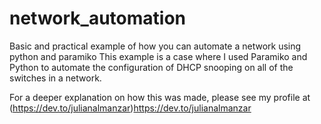 # network_automation
Basic and practical example of how you can automate a network using python and paramiko
This example is a case where I used Paramiko and Python to automate the configuration of DHCP snooping on all of the switches in a network.

For a deeper explanation on how this was made, please see my profile at (https://dev.to/julianalmanzar)https://dev.to/julianalmanzar
